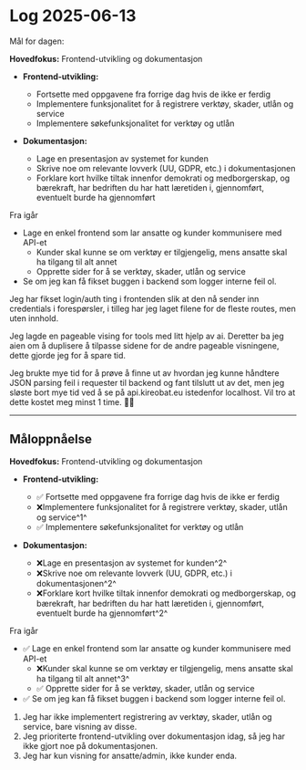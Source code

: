 # Log 2025-06-13

Mål for dagen:

**Hovedfokus:** Frontend-utvikling og dokumentasjon

- **Frontend-utvikling:**
  - Fortsette med oppgavene fra forrige dag hvis de ikke er ferdig
  - Implementere funksjonalitet for å registrere verktøy, skader, utlån og service
  - Implementere søkefunksjonalitet for verktøy og utlån

- **Dokumentasjon:**
  - Lage en presentasjon av systemet for kunden
  - Skrive noe om relevante lovverk (UU, GDPR, etc.) i dokumentasjonen
  - Forklare kort hvilke tiltak innenfor demokrati og medborgerskap, og bærekraft, har bedriften du har hatt læretiden i, gjennomført, eventuelt burde ha gjennomført

Fra igår

- Lage en enkel frontend som lar ansatte og kunder kommunisere med API-et
  - Kunder skal kunne se om verktøy er tilgjengelig, mens ansatte skal ha tilgang til alt annet
  - Opprette sider for å se verktøy, skader, utlån og service
- Se om jeg kan få fikset buggen i backend som logger interne feil ol.

Jeg har fikset login/auth ting i frontenden slik at den nå sender inn credentials i forespørsler, i tilleg har jeg laget filene for de fleste routes, men uten innhold.

Jeg lagde en pageable vising for tools med litt hjelp av ai. Deretter ba jeg aien om å duplisere å tilpasse sidene for de andre pageable visningene, dette gjorde jeg for å spare tid.

Jeg brukte mye tid for å prøve å finne ut av hvordan jeg kunne håndtere JSON parsing feil i requester til backend og fant tilslutt ut av det, men jeg sløste bort mye tid ved å se på api.kireobat.eu istedenfor localhost. Vil tro at dette kostet meg minst 1 time. 🤦‍♀️

---

## Måloppnåelse

**Hovedfokus:** Frontend-utvikling og dokumentasjon

- **Frontend-utvikling:**
  - ✅ Fortsette med oppgavene fra forrige dag hvis de ikke er ferdig
  - ❌Implementere funksjonalitet for å registrere verktøy, skader, utlån og service^1^
  - ✅ Implementere søkefunksjonalitet for verktøy og utlån

- **Dokumentasjon:**
  - ❌Lage en presentasjon av systemet for kunden^2^
  - ❌Skrive noe om relevante lovverk (UU, GDPR, etc.) i dokumentasjonen^2^
  - ❌Forklare kort hvilke tiltak innenfor demokrati og medborgerskap, og bærekraft, har bedriften du har hatt læretiden i, gjennomført, eventuelt burde ha gjennomført^2^

Fra igår

- ✅ Lage en enkel frontend som lar ansatte og kunder kommunisere med API-et
  - ❌Kunder skal kunne se om verktøy er tilgjengelig, mens ansatte skal ha tilgang til alt annet^3^
  - ✅ Opprette sider for å se verktøy, skader, utlån og service
- ✅ Se om jeg kan få fikset buggen i backend som logger interne feil ol.

1. Jeg har ikke implementert registrering av verktøy, skader, utlån og service, bare visning av disse.
2. Jeg prioriterte frontend-utvikling over dokumentasjon idag, så jeg har ikke gjort noe på dokumentasjonen.
3. Jeg har kun visning for ansatte/admin, ikke kunder enda.
